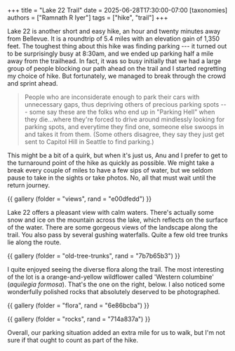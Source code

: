 +++
title = "Lake 22 Trail"
date = 2025-06-28T17:30:00-07:00
[taxonomies]
authors = ["Ramnath R Iyer"]
tags = ["hike", "trail"]
+++

Lake 22 is another short and easy hike, an hour and twenty minutes away from Bellevue. It is a
roundtrip of 5.4 miles with an elevation gain of 1,350 feet. The toughest thing about this hike was
finding parking --- it turned out to be surprisingly busy at 8:30am, and we ended up parking half a
mile away from the trailhead. In fact, it was so busy initially that we had a large group of people
blocking our path ahead on the trail and I started regretting my choice of hike. But fortunately, we
managed to break through the crowd and sprint ahead.

> People who are inconsiderate enough to park their cars with unnecessary gaps, thus depriving
> others of precious parking spots --- some say these are the folks who end up in "Parking Hell"
> when they die...where they're forced to drive around mindlessly looking for parking spots, and
> everytime they find one, someone else swoops in and takes it from them. (Some others disagree,
> they say they just get sent to Capitol Hill in Seattle to find parking.)

This might be a bit of a quirk, but when it's just us, Anu and I prefer to get to the turnaround
point of the hike as quickly as possible. We might take a break every couple of miles to have a few
sips of water, but we seldom pause to take in the sights or take photos. No, all that must wait
until the return journey.

{{ gallery (folder = "views", rand = "e00dfedd") }}

Lake 22 offers a pleasant view with calm waters. There's actually some snow and ice on the mountain
across the lake, which reflects on the surface of the water. There are some gorgeous views of the
landscape along the trail. You also pass by several gushing waterfalls. Quite a few old tree trunks
lie along the route.

{{ gallery (folder = "old-tree-trunks", rand = "7b7b65b3") }}

I quite enjoyed seeing the diverse flora along the trail. The most interesting of the lot is
a orange-and-yellow wildflower called 'Western columbine' (*aquilegia formosa*). That's the one on
the right, below. I also noticed some wonderfully polished rocks that absolutely deserved to be
photographed.

{{ gallery (folder = "flora", rand = "6e86bcba") }}

{{ gallery (folder = "rocks", rand = "714a837a") }}

Overall, our parking situation added an extra mile for us to walk, but I'm not sure if that ought to
count as part of the hike.
